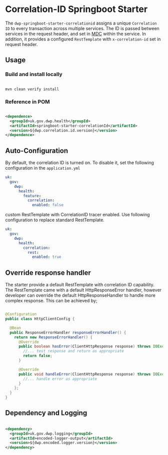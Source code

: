 # Correlation-ID Springboot Starter

The `dwp-springboot-starter-correlationid` assigns a unique `Correlation ID` to every transaction across multiple
services. The ID is passed between services in the request header, and set
in [MDC](http://logback.qos.ch/manual/mdc.html) within the service. In addition, it provides a
configured `RestTemplate` with `x-correlation-id` set in request header.

## Usage

### Build and install locally

```shell

mvn clean verify install

```

### Reference in POM

```xml

<dependence>
  <groupId>uk.gov.dwp.health</groupId>
  <artifactId>springboot-starter-correlationId</artifactId>
  <version>${dwp.correlation.id.version}</version>
</dependence>
```

## Auto-Configuration

By default, the correlation ID is turned on. To disable it, set the following configuration
in the `application.yml`

```yaml
uk:
  gov:
    dwp:
      health:
        feature:
          correlation:
            enabled: false
```

custom RestTemplate with CorrelationID tracer enabled. Use following configuration to replace
standard RestTemplate.

```yaml
uk:
  gov:
    dwp:
      health:
        correlation:
          rest:
            enabled: true            
```

## Override response handler

The starter provide a default RestTemplate with correlation ID capability. The RestTemplate came with a default
HttpResponseError handler, however
developer can override the default HttpResponseHandler to handle more complex response. This can be achieved by;

```java

@Configuration
public class HttpClientConfig {

  @Bean
  public ResponseErrorHandler responseErrorHandler() {
    return new ResponseErrorHandler() {
      @Override
      public boolean hasError(ClientHttpResponse response) throws IOException {
        //... test response and return as appropriate
        return false;
      }

      @Override
      public void handleError(ClientHttpResponse response) throws IOException {
        //... handle error as appropriate
      }
    };
  }
}
```

## Dependency and Logging

```xml

<dependency>
  <groupId>uk.gov.dwp.logging</groupId>
  <artifactId>encoded-logger-output</artifactId>
  <version>${dwp.encoded.logger.version}</version>
</dependency>
```
